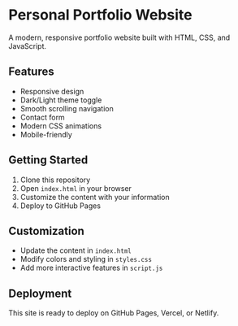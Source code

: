 # Personal Portfolio Website

A modern, responsive portfolio website built with HTML, CSS, and JavaScript.

## Features

- Responsive design
- Dark/Light theme toggle
- Smooth scrolling navigation
- Contact form
- Modern CSS animations
- Mobile-friendly

## Getting Started

1. Clone this repository
2. Open `index.html` in your browser
3. Customize the content with your information
4. Deploy to GitHub Pages

## Customization

- Update the content in `index.html`
- Modify colors and styling in `styles.css`
- Add more interactive features in `script.js`

## Deployment

This site is ready to deploy on GitHub Pages, Vercel, or Netlify.

